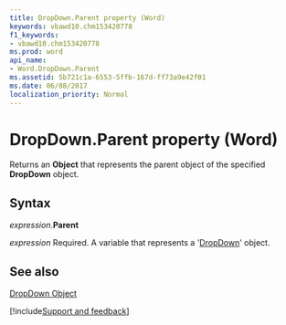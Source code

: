 ```yaml
---
title: DropDown.Parent property (Word)
keywords: vbawd10.chm153420778
f1_keywords:
- vbawd10.chm153420778
ms.prod: word
api_name:
- Word.DropDown.Parent
ms.assetid: 5b721c1a-6553-5ffb-167d-ff73a9e42f01
ms.date: 06/08/2017
localization_priority: Normal
---
```



# DropDown.Parent property (Word)

Returns an  **Object** that represents the parent object of the specified **DropDown** object.


## Syntax

_expression_.**Parent**

_expression_ Required. A variable that represents a '[DropDown](Word.DropDown.md)' object.


## See also


[DropDown Object](Word.DropDown.md)

[!include[Support and feedback](~/includes/feedback-boilerplate.md)]